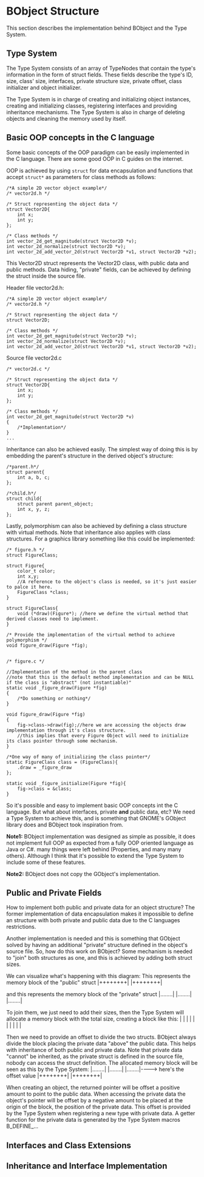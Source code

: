 # BObject Structure
This section describes the implementation behind BObject and the Type System.
## Type System
The Type System consists of an array of TypeNodes that contain the type's information in the form of struct fields. 
These fields describe the type's ID, size, class' size, interfaces, private structure size, private offset, class initializer
and object initializer.   

The Type System is in charge of creating and initializing object instances, creating and initializing classes, registering
interfaces and providing inheritance mechanisms. The Type System is also in charge of deleting objects and cleaning the memory used
by itself.

## Basic OOP concepts in the C language
Some basic concepts of the OOP paradigm can be easily implemented in the C language. There are some good OOP in C guides on the internet.

OOP is achieved by using `struct` for data encapsulation and functions that accept `struct*` as parameters for class methods as follows:
```
/*A simple 2D vector object example*/
/* vector2d.h */

/* Struct representing the object data */
struct Vector2D{
    int x;
    int y;
};

/* Class methods */
int vector_2d_get_magnitude(struct Vector2D *v);
int vector_2d_normalize(struct Vector2D *v);
int vector_2d_add_vector_2d(struct Vector2D *v1, struct Vector2D *v2);
```
This Vector2D struct represents the Vector2D class, with public data and public methods.
Data hiding, "private" fields, can be achieved by defining the struct inside the source file.

Header file vector2d.h:
```
/*A simple 2D vector object example*/
/* vector2d.h */

/* Struct representing the object data */
struct Vector2D;

/* Class methods */
int vector_2d_get_magnitude(struct Vector2D *v);
int vector_2d_normalize(struct Vector2D *v);
int vector_2d_add_vector_2d(struct Vector2D *v1, struct Vector2D *v2);
```

Source file vector2d.c
```
/* vector2d.c */

/* Struct representing the object data */
struct Vector2D{
    int x;
    int y;
};

/* Class methods */
int vector_2d_get_magnitude(struct Vector2D *v)
{
    /*Implementation*/
}
...
```
Inheritance can also be achieved easily. The simplest way of doing this is by embedding the parent's structure in the derived object's structure:
```
/*parent.h*/
struct parent{
    int a, b, c;
};

/*child.h*/
struct child{
    struct parent parent_object;
    int x, y, z;
};
```

Lastly, polymorphism can also be achieved by defining a class structure with virtual methods. Note that inheritance also applies with class structures.
For a graphics library something like this could be implemented:
```
/* figure.h */
struct FigureClass;

struct Figure{
    color_t color;
    int x,y;
    //A reference to the object's class is needed, so it's just easier to palce it here.
    FigureClass *class;
}

struct FigureClass{
    void (*draw)(Figure*); //here we define the virtual method that derived classes need to implement.
}

/* Provide the implementation of the virtual method to achieve polymorphism */
void figure_draw(Figure *fig);


/* figure.c */

//Implementation of the method in the parent class
//note that this is the default method implementation and can be NULL if the class is "abstract" (not instantiable)"
static void _figure_draw(Figure *fig)
{
    /*Do something or nothing*/
}

void figure_draw(Figure *fig)
{
    fig->class->draw(fig);//here we are accessing the objects draw implementation through it's class structure.
    //this implies that every Figure Object will need to initialize its class pointer through some mechanism.
}

/*One way of many of initializing the class pointer*/
static FigureClass class = (FigureClass){
    .draw = _figure_draw
};

static void _figure_initialize(Figure *fig){
    fig->class = &class;
}

``` 

So it's possible and easy to implement basic OOP concepts int the C language. But what about interfaces, private **and** public data, etc?
We need a Type System to achieve this, and is something that GNOME's GObject library does and BObject took inspiration from.

**Note1:** BObject implementation was designed as simple as possible, it does not implement full OOP as expected from a 
fully OOP oriented language as Java or C#. many things were left behind (Properties, and many many others). Although I 
think that it's possible to extend the Type System to include some of these features.

**Note2:** BObject does not copy the GObject's implementation.

## Public and Private Fields
How to implement both public and private data for an object structure? The former implementation of data encapsulation makes it
impossible to define an structure with both private and public data due to the C languages restrictions.

Another implementation is needed and this is something that GObject solved by having an additional "private" structure defined in the object's
source file. So, how do this work on BObject? Some mechanism is needed to "join" both structures as one, and this is achieved 
by adding both struct sizes. 

We can visualize what's happening with this diagram:
This represents the memory block of the "public" struct
|++++++++|
|++++++++|

and this represents the memory block of the "private" struct
|........|
|........|
|........|

To join them, we just need to add their sizes, then the Type System will allocate a memory block with the total size, creating a block like this:
|        |
|        |
|        |
|        |
|        |

Then we need to provide an offset to divide the two structs. BObject always divide the block placing the private data "above" the public data.
This helps with inheritance of both public and private data. Note that private data "cannot" be inherited, as the private struct is defined
in the source file, nobody can access the struct definition.
The allocated memory block will be seen as this by the Type System:
|........|
|........|
|........|----> here's the offset value
|++++++++|
|++++++++|

When creating an object, the returned pointer will be offset a positive amount to point to the public data. When accessing 
the private data the object's pointer will be offset by a negative amount to be placed at the origin of the block, 
the position of the private data.
This offset is provided by the Type System when registering a new type with private data. A getter function for the private data is generated by the Type System macros B_DEFINE_...

## Interfaces and Class Extensions


## Inheritance and Interface Implementation

